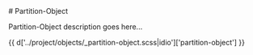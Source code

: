 <section class="copy">
# Partition-Object
<p class"lead">Partition-Object description goes here...</p>
{{ d['../project/objects/_partition-object.scss|idio']['partition-object'] }}
</section>
